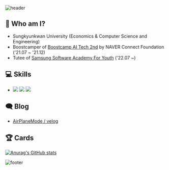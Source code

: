 ![header](https://capsule-render.vercel.app/api?type=waving&color=timeGradient&height=250&section=header&text=AirPlaneMode&desc=INTRODUCTION&fontSize=90&fontAlignY=30&descAlign=70&descAlignY=50)

## 📝 Who am I?
- Sungkyunkwan University (Economics & Computer Science and Engineering)
- Boostcamper of [Boostcamp AI Tech 2nd](https://boostcamp.connect.or.kr/about.html) by NAVER Connect Foundation ('21.07 ~ '21.12)
- Tutee of [Samsung Software Academy For Youth](https://www.ssafy.com/ksp/jsp/swp/swpMain.jsp) ('22.07 ~)

## 💻 Skills

- <img src="https://img.shields.io/badge/Python-3766AB?style=flat&logo=Python&logoColor=white"/> <img src="https://img.shields.io/badge/Pytorch-FF3232?style=flat&logo=Pytorch&logoColor=white"> <img src="https://img.shields.io/badge/Numpy-1E8449?style=flat&logo=Numpy&logoColor=white">

## 🗨 Blog

- [AirPlaneMode / velog](https://velog.io/@veonico)

## 🏆 Cards

[![Anurag's GitHub stats](https://github-readme-stats.vercel.app/api?username=veonico&show_icons=true&theme=react)](https://github.com/veonico)

![footer](https://capsule-render.vercel.app/api?type=waving&color=timeGradient&height=250&section=footer&text=AirPlaneMode&desc=INTRODUCTION&fontSize=90&fontAlignY=70&descAlign=70&descAlignY=45)
